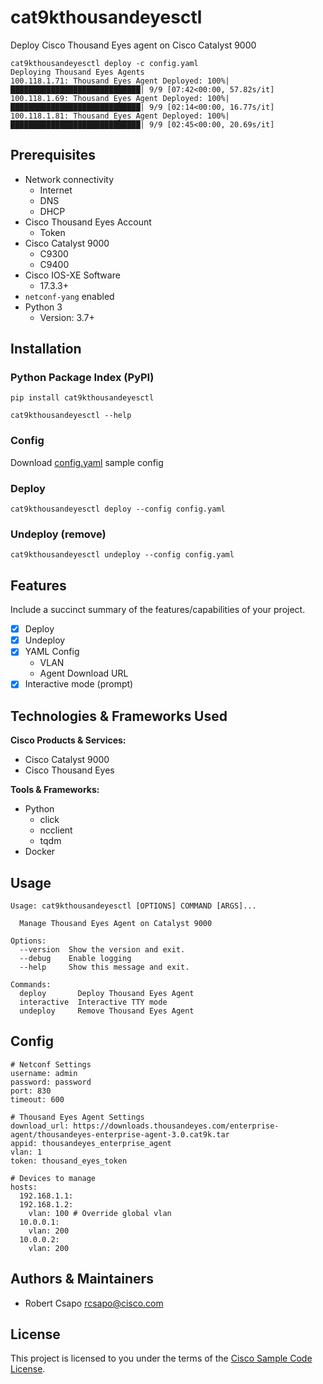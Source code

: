 # cat9kthousandeyesctl

Deploy Cisco Thousand Eyes agent on Cisco Catalyst 9000

```
cat9kthousandeyesctl deploy -c config.yaml 
Deploying Thousand Eyes Agents
100.118.1.71: Thousand Eyes Agent Deployed: 100%|█████████████████████████████| 9/9 [07:42<00:00, 57.82s/it]
100.118.1.69: Thousand Eyes Agent Deployed: 100%|█████████████████████████████| 9/9 [02:14<00:00, 16.77s/it]
100.118.1.81: Thousand Eyes Agent Deployed: 100%|█████████████████████████████| 9/9 [02:45<00:00, 20.69s/it]
```

## Prerequisites
- Network connectivity
    - Internet
    - DNS
    - DHCP
- Cisco Thousand Eyes Account
    - Token
- Cisco Catalyst 9000
    - C9300
    - C9400
- Cisco IOS-XE Software
    - 17.3.3+
- ```netconf-yang``` enabled
- Python 3
  - Version: 3.7+

## Installation

### Python Package Index (PyPI)
```pip install cat9kthousandeyesctl```

```cat9kthousandeyesctl --help```

### Config
Download [config.yaml](./config.yaml) sample config

### Deploy
```cat9kthousandeyesctl deploy --config config.yaml```

### Undeploy (remove)
```cat9kthousandeyesctl undeploy --config config.yaml```

## Features

Include a succinct summary of the features/capabilities of your project.

- [x] Deploy
- [x] Undeploy
- [x] YAML Config
    - VLAN
    - Agent Download URL
- [x] Interactive mode (prompt)

## Technologies & Frameworks Used

**Cisco Products & Services:**

- Cisco Catalyst 9000
- Cisco Thousand Eyes

**Tools & Frameworks:**

- Python
    - click
    - ncclient
    - tqdm
- Docker

## Usage

```
Usage: cat9kthousandeyesctl [OPTIONS] COMMAND [ARGS]...

  Manage Thousand Eyes Agent on Catalyst 9000

Options:
  --version  Show the version and exit.
  --debug    Enable logging
  --help     Show this message and exit.

Commands:
  deploy       Deploy Thousand Eyes Agent
  interactive  Interactive TTY mode
  undeploy     Remove Thousand Eyes Agent
```

## Config

```
# Netconf Settings
username: admin
password: password
port: 830
timeout: 600

# Thousand Eyes Agent Settings
download_url: https://downloads.thousandeyes.com/enterprise-agent/thousandeyes-enterprise-agent-3.0.cat9k.tar
appid: thousandeyes_enterprise_agent
vlan: 1
token: thousand_eyes_token

# Devices to manage
hosts:
  192.168.1.1:
  192.168.1.2:
    vlan: 100 # Override global vlan
  10.0.0.1:
    vlan: 200
  10.0.0.2:
    vlan: 200
```

## Authors & Maintainers

- Robert Csapo <rcsapo@cisco.com>

## License

This project is licensed to you under the terms of the [Cisco Sample
Code License](./LICENSE).

